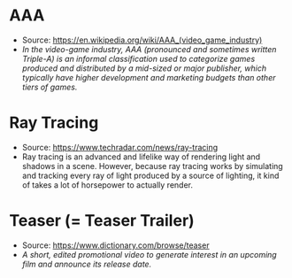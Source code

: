 # AAA
- Source: https://en.wikipedia.org/wiki/AAA_(video_game_industry)
- *In the video-game industry, AAA (pronounced and sometimes written Triple-A) is an informal classification used to categorize games produced and distributed by a mid-sized or major publisher, which typically have higher development and marketing budgets than other tiers of games.*

# Ray Tracing
- Source: https://www.techradar.com/news/ray-tracing
- Ray tracing is an advanced and lifelike way of rendering light and shadows in a scene. However, because ray tracing works by simulating and tracking every ray of light produced by a source of lighting, it kind of takes a lot of horsepower to actually render.

# Teaser (= Teaser Trailer)
- Source: https://www.dictionary.com/browse/teaser
- *A short, edited promotional video to generate interest in an upcoming film and announce its release date.*